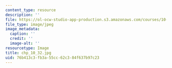 ```yaml
---
content_type: resource
description: ''
file: https://ol-ocw-studio-app-production.s3.amazonaws.com/courses/10-32-separation-processes-spring-2005/76b413c3fb3a55cc62c384f637b97c23_chp_10_32.jpg
file_type: image/jpeg
image_metadata:
  caption: ''
  credit: ''
  image-alt: ''
resourcetype: Image
title: chp_10_32.jpg
uid: 76b413c3-fb3a-55cc-62c3-84f637b97c23
---
```

